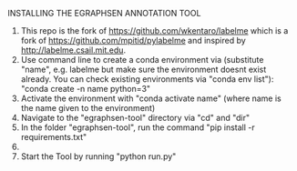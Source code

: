 INSTALLING THE EGRAPHSEN ANNOTATION TOOL
1. This repo is the fork of https://github.com/wkentaro/labelme which is a fork of https://github.com/mpitid/pylabelme and inspired by http://labelme.csail.mit.edu.
2. Use command line to create a conda environment via (substitute "name", e.g. labelme but make sure the environment doesnt exist already. You can check existing environments via "conda env list"): 
	"conda create -n name python=3"
3. Activate the environment with 
	"conda activate name" (where name is the name given to the environment)
4. Navigate to the "egraphsen-tool" directory via "cd" and "dir"
5. In the folder "egraphsen-tool", run the command
	"pip install -r requirements.txt"
6. 
6. Start the Tool by running "python run.py"	